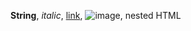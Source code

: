 <span>**String**, _italic_, [link](https://example.com "title"), ![image](assets/icon.iconset/icon_64x64.png), <span>nested HTML</span></span>
